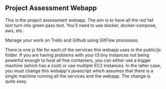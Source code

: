 ## Project Assessment Webapp

This is the project assessment webapp. The aim is to have all the
red fail text turn into green pass text. You'll need to use docker, docker-compose, aws, etc.

Manage your work on Trello and Github using GitFlow processes.

There is one js file for each of the services this webapp uses in the public/js folder. If you are having
problems with your t3.tiny instances not being powerful enough to host all five containers, you can
either use a bigger machine (which has a cost) or use multiple EC2 instances. In the latter case,
you must change this webapp's javascript which assumes that there is a single machine running all the
services and the webapp. The change is quite easy.
